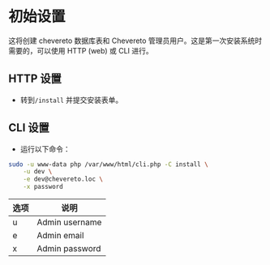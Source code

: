# 初始设置

这将创建 chevereto 数据库表和 Chevereto 管理员用户。这是第一次安装系统时需要的，可以使用 HTTP (web) 或 CLI 进行。

## HTTP 设置

* 转到`/install` 并提交安装表单。

## CLI 设置

* 运行以下命令：

```sh
sudo -u www-data php /var/www/html/cli.php -C install \
    -u dev \
    -e dev@chevereto.loc \
    -x password
```

|  选项  |      说明      |
| ------ | -------------- |
| u      | Admin username |
| e      | Admin email    |
| x      | Admin password |
